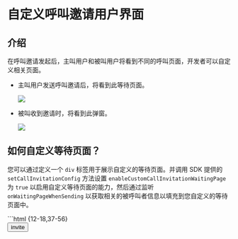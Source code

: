 # 自定义呼叫邀请用户界面


## 介绍

在呼叫邀请发起后，主叫用户和被叫用户将看到不同的呼叫页面，开发者可以自定义相关页面。

- 主叫用户发送呼叫邀请后，将看到此等待页面。

    <Frame width="512" height="auto" caption=""><img src="https://doc-media.zego.im/sdk-doc/Pics/Prebuilt_Web/waitingPage.png" /></Frame>

- 被叫收到邀请时，将看到此弹窗。

    <Frame width="512" height="auto" caption=""><img src="https://doc-media.zego.im/sdk-doc/Pics/Prebuilt_Web/calledDialog.png" /></Frame>

## 如何自定义等待页面？

您可以通过定义一个 `div` 标签用于展示自定义的等待页面。并调用 SDK 提供的 `setCallInvitationConfig` 方法设置 `enableCustomCallInvitationWaitingPage` 为 `true` 以启用自定义等待页面的能力，然后通过监听 `onWaitingPageWhenSending` 以获取相关的被呼叫者信息以填充到您自定义的等待页面中。

<Accordion title="完整示例代码" defaultOpen="false">
```html {12-18,37-56}
<html>
    <head>
        <style>
        #root {
            width: 100vw;
            height: 100vh;
        }
    </style>
    </head>
    <body>
        <div id="root">
            <!-- 自定义呼叫等待页面。 -->
            <div id="waitingPage" style="display: none">
                <!-- 通过 onWaitingPageWhenSending 回调的 callees 获取被呼叫者信息然后放入 calleesBox 以展示 -->
                <div id="calleesBox"></div>
                <!-- 把 cancelButton 的点击事件绑定至 onWaitingPageWhenSending 回调返回的 cancel 方法以实现取消呼叫 -->
                <button id="cancelButton">Cancel</button>
            </div>
            <!-- 点击该按钮发起呼叫邀请 -->
            <button onclick="invite()">invite</button>
            <!-- 其他页面元素... -->
        </div>
    </body>
    <script src="https://unpkg.com/@zegocloud/zego-uikit-prebuilt/zego-uikit-prebuilt.js"></script>
    <script src="https://unpkg.com/zego-zim-web@2.9.0/index.js"></script>
    <script>
        // 将以下参数设置成您业务中实际有效的值并生成 TOKEN
        const userID = "";
        const userName = "";
        const appID = 0;
        const serverSecret = "";
        const TOKEN = ZegoUIKitPrebuilt.generateKitTokenForTest(appID, serverSecret, null, userID, userName);

        const zp = ZegoUIKitPrebuilt.create(TOKEN);
        zp.addPlugins({ ZIM });
        zp.setCallInvitationConfig({
            enableCustomCallInvitationWaitingPage: true,
            onWaitingPageWhenSending: (callType, callees, cancel) => {
                // 在此处添加您的自定义逻辑。
                // waitingPageDom 用于展示发送呼叫邀请时的等待页面。
                const waitingPageDom = document.querySelector('#waitingPage');
                waitingPageDom.style.display = 'block';
                // 根据回调返回的 callees 参数生成对应的被呼叫者 UI
                // calleesBoxDom 是页面里用展示装被呼叫者 UI 的父容器 
                const calleesBoxDom = document.querySelector('#calleesBox');
                for (var i = 0; i < callees.length; i++) {
                    const div = document.createElement('div');
                    div.id = callees[i].userID;
                    div.innerHTML = callees[i].userName;
                    calleesBoxDom.appendChild(div);
                }
                // cancelButtonDOM 是呼叫等待页面的一个按钮，在此绑定取消呼叫邀请操作的方法。
                const cancelButtonDOM = document.querySelector('#cancelButton');
                cancelButtonDOM.onclick = () => {
                    cancel();
                }
            },
            onSetRoomConfigBeforeJoining: (callType) => {
                // 在加入房间之前设置房间配置的回调函数，在此时您可以在加入房间之前隐藏等待页面。
                const waitingPageDom = document.querySelector('#waitingPage');
                waitingPageDom.style.display = 'none';
            },
            onCallInvitationEnded: (reason) => {
                // 当您的呼叫邀请未成功连接时，您需要隐藏自定义等待页面。
                const waitingPageDom = document.querySelector('#waitingPage');
                waitingPageDom.style.display = 'none';
            }
            // 其他设置...
        })

        function invite() {
            const targetUser = {
                userID: '',
                userName: ''
            };
            zp.sendCallInvitation({
                callees: [targetUser],
                callType: ZegoUIKitPrebuilt.InvitationTypeVideoCall,
                timeout: 60, // 超时时长（秒）。默认为60秒，范围为[1-600秒]。
            }).then((res) => {
                console.warn(res);
            }).catch((err) => {
                console.warn(err);
            });
        }
    </script>

</html>
```
</Accordion>

## 如何自定义呼叫邀请对话框？

您可以通过定义一个 `div` 标签用于展示自定义的呼叫邀请对话框。并调用 SDK 提供的 `setCallInvitationConfig` 方法设置 `enableCustomCallInvitationDialog` 为 `true` 以启用自定义呼叫邀请对话框的能力，然后通过监听 `onConfirmDialogWhenReceiving` 以获取呼叫者的信息以填充到您自定义呼叫邀请对话框中。

<Accordion title="完整示例代码" defaultOpen="false">
```html {12-20,37-57}
<html>
    <head>
        <style>
        #root {
            width: 100vw;
            height: 100vh;
        }
    </style>
    </head>
    <body>
        <div id="root">
          <!-- 自定义呼叫邀请对话框 -->
          <div id="confirmDialog" style="display: none">
            <!-- 通过 onConfirmDialogWhenReceiving 回调的 caller 获取呼叫者信息然后放入 caller 标签以展示 -->
            <div id="caller"></div>
            <!-- 把 acceptButton 的点击事件绑定至 onConfirmDialogWhenReceiving 回调返回的 accept 方法以实现接受呼叫邀请 -->
            <button id="acceptButton">Accept</button>
            <!-- 把 refuseButton 的点击事件绑定至 onConfirmDialogWhenReceiving 回调返回的 refuse 方法以实现接受呼叫邀请 -->
            <button id="refuseButton">Refuse</button>
          </div>
          <!-- 其他页面元素... -->
        </div>
    </body>
    <script src="https://unpkg.com/@zegocloud/zego-uikit-prebuilt/zego-uikit-prebuilt.js"></script>
    <script src="https://unpkg.com/zego-zim-web@2.9.0/index.js"></script>
    <script>
        // 将以下参数设置成您业务中实际有效的值并生成 TOKEN
        const userID = "";
        const userName = "";
        const appID = 0;
        const serverSecret = "";
        const TOKEN = ZegoUIKitPrebuilt.generateKitTokenForTest(appID, serverSecret, null, userID, userName);

        const zp = ZegoUIKitPrebuilt.create(TOKEN);
        zp.addPlugins({ ZIM });
        zp.setCallInvitationConfig({
            enableCustomCallInvitationDialog: true,
            // 以下是在收到呼叫邀请时触发的回调，此回调返回 [accept] 和 [refuse] 可用于在自定义页面中接受或拒绝呼叫邀请。
            onConfirmDialogWhenReceiving: (callType,caller,refuse,accept,data) =>{
                // 在此处添加您的自定义逻辑。
                // 以下是一个示例，confirmDialogDom 是用于表示对话框元素的 DOM 对象，在此处表示您自定义的呼叫邀请对话框。 
                const confirmDialogDom = document.querySelector('#confirmDialog');
                confirmDialogDom.style.display = 'block';
                // 根据回调返回的 caller 参数生成呼叫者 UI
                const callerDom = document.querySelector('#caller');
                callerDom.innerHTML = caller.userName;
                // 绑定拒绝和接受的方法
                const refuseButtonDOM = document.querySelector('#refuseButton');
                refuseButtonDOM.onclick = () => { 
                    refuse();          
                    confirmDialogDom.style.display = 'none';
                }
                const acceptButtonDOM = document.querySelector('#acceptButton');
                acceptButtonDOM.onclick = () => { 
                    accept();          
                    confirmDialogDom.style.display = 'none';
                }
            },
            onCallInvitationEnded:(reason)=> {
                // 当呼叫邀请超时或被取消时，需要隐藏自定义的呼叫邀请对话框。
                const confirmDialogDom = document.querySelector('#confirmDialog');
                confirmDialogDom.style.display = 'none';
            }
            // 其他设置...
        })
    </script>

</html>
```
</Accordion>

## 参考信息

<Accordion title="onSetRoomConfigBeforeJoining" defaultOpen="false">
- **配置说明**

  在加入房间之前设置房间配置的回调。

- **函数原型：**

  ```ts
  onSetRoomConfigBeforeJoining?: (
      callType: ZegoInvitationType
  ) => ZegoCloudRoomConfig;
  ```

- **参数说明：**

| 参数     | 类型               | 说明       |
| :------- | :----------------- | :--------- |
| callType | ZegoInvitationType | 呼叫类型。 |


- **返回值说明：**

| 返回值              | 说明       |
| :------------------ | :--------- |
| ZegoCloudRoomConfig | 房间配置。 |

</Accordion>


<Accordion title="onCallInvitationEnded" defaultOpen="false">
- **配置说明**

  呼叫邀请结束的回调。

- **函数原型：**

  ```ts
  onCallInvitationEnded?: (
      reason: CallInvitationEndReason, 
      data: string
  ) => void;
  ```

- **参数说明：**

  | 参数   | 类型                    | 说明                 |
  | :----- | :---------------------- | :------------------- |
  | reason | CallInvitationEndReason | 呼叫邀请结束的原因。 |
  | data   | string                  | 扩展字段。           |

</Accordion>

<Accordion title="ZegoInvitationType" defaultOpen="false">
- 类型描述：通话邀请枚举类。
- 枚举说明：

  | 枚举      | 枚举值 | 描述       |
  | :-------- | :----- | :--------- |
  | VoiceCall | 0      | 语音通话。 |
  | VideoCall | 1      | 视频通话。 |

</Accordion>

<Accordion title="ZegoUser" defaultOpen="false">
- 类型描述：用户信息类。
- 参数说明：

  | 属性/方法     | 类型                        | 是否必选 | 描述                                                                                                                                                                                     |
  | :------------ | :-------------------------- | :------- | :--------------------------------------------------------------------------------------------------------------------------------------------------------------------------------------- |
  | userID        | string                      | 是       | 用户唯一标识，由开发者自定义，最长不超过 32 字节，仅支持数字，英文字符和 '!', '#', '$', '&', '(', ')', '+', '-', ':', ';', '&lt;', '=', '.', '&gt;', '?', '@', '\[', '\]', '^', '_', '\{', '\}', '|', '~'。|
  | userName      | string                      | 否       | 用户的名称。最长不超过 256 字节。                                                                                                                                                        |
  | setUserAvatar | (avatar: string) =&gt; void | 否       | 传入图片资源地址设置用户头像的方法。                                                                                                                                                     |

</Accordion>

<Accordion title="CallInvitationEndReason" defaultOpen="false">
- 类型描述：呼叫邀请结束原因枚举类。
- 枚举说明：

  | 枚举      | 枚举值    | 描述           |
  | :-------- | :-------- | :------------- |
  | Declined  | Declined  | 拒绝邀请。     |
  | Timeout   | Timeout   | 呼叫超时。     |
  | Canceled  | Canceled  | 呼叫取消。     |
  | Busy      | Busy      | 被呼叫者忙碌。 |
  | LeaveRoom | LeaveRoom | 离开房间。     |

</Accordion>

<Accordion title="onWaitingPageWhenSending" defaultOpen="false">

- **配置说明**

  收到呼叫邀请后出现弹框的回调。

- **函数原型：**

  ```ts
  onConfirmDialogWhenReceiving?: (
      callType: ZegoInvitationType,
      caller: ZegoUser,
      refuse: RefuseCallInvitationFunc,
      accept: AcceptCallInvitationFunc,
      data: string
  ) => void;
  ```

- **参数说明：**


| 参数     | 类型                                               | 说明               |
| :------- | :------------------------------------------------- | :----------------- |
| callType | ZegoInvitationType                                 | 呼叫类型。         |
| caller   | ZegoUser                                           | 主叫用户信息。     |
| refuse   | RefuseCallInvitationFunc = (data?: string) => void | 拒绝呼叫邀请方法。 |
| accept   | AcceptCallInvitationFunc = (data?: string) => void | 接受呼叫邀请方法。 |
| data     | string                                             | 扩展字段。         |

</Accordion>
